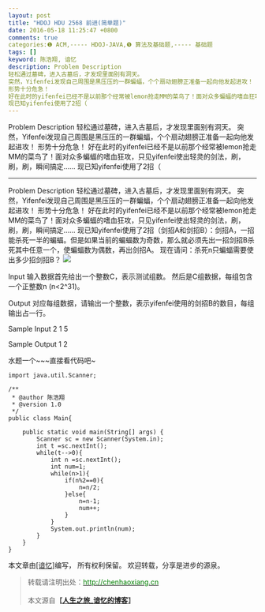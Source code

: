 ```yaml
---
layout: post
title: "HDOJ HDU 2568 前进(简单题)"
date: 2016-05-18 11:25:47 +0800
comments: true
categories:❶ ACM,----- HDOJ-JAVA,❺ 算法及基础题,----- 基础题
tags: []
keyword: 陈浩翔, 谙忆
description: Problem Description 
轻松通过墓碑，进入古墓后，才发现里面别有洞天。 
突然，Yifenfei发现自己周围是黑压压的一群蝙蝠，个个扇动翅膀正准备一起向他发起进攻！ 
形势十分危急！ 
好在此时的yifenfei已经不是以前那个经常被lemon抢走MM的菜鸟了！面对众多蝙蝠的嗜血狂攻，只见yifenfei使出轻灵的剑法，刷，刷，刷，瞬间搞定…… 
现已知yifenfei使用了2招（ 
---
```



Problem Description 
轻松通过墓碑，进入古墓后，才发现里面别有洞天。 
突然，Yifenfei发现自己周围是黑压压的一群蝙蝠，个个扇动翅膀正准备一起向他发起进攻！ 
形势十分危急！ 
好在此时的yifenfei已经不是以前那个经常被lemon抢走MM的菜鸟了！面对众多蝙蝠的嗜血狂攻，只见yifenfei使出轻灵的剑法，刷，刷，刷，瞬间搞定…… 
现已知yifenfei使用了2招（
<!-- more -->
----------

Problem Description
轻松通过墓碑，进入古墓后，才发现里面别有洞天。
突然，Yifenfei发现自己周围是黑压压的一群蝙蝠，个个扇动翅膀正准备一起向他发起进攻！
形势十分危急！
好在此时的yifenfei已经不是以前那个经常被lemon抢走MM的菜鸟了！面对众多蝙蝠的嗜血狂攻，只见yifenfei使出轻灵的剑法，刷，刷，刷，瞬间搞定……
现已知yifenfei使用了2招（剑招A和剑招B）：剑招A，一招能杀死一半的蝙蝠。但是如果当前的蝙蝠数为奇数，那么就必须先出一招剑招B杀死其中任意一个，使蝙蝠数为偶数，再出剑招A。
现在请问：杀死n只蝙蝠需要使出多少招剑招B？
 ![](http://img.blog.csdn.net/20160518232447772)
 

Input
输入数据首先给出一个整数C，表示测试组数。
然后是C组数据，每组包含一个正整数n (n<2^31)。


 

Output
对应每组数据，请输出一个整数，表示yifenfei使用的剑招B的数目，每组输出占一行。
 

Sample Input
2
1
5
 

Sample Output
1
2


水题一个~~~直接看代码吧~

```
import java.util.Scanner;

/**
 * @author 陈浩翔
 * @version 1.0
 */
public class Main{

	public static void main(String[] args) {
		Scanner sc = new Scanner(System.in);
		int t =sc.nextInt();
		while(t-->0){
			int n =sc.nextInt();
			int num=1;
			while(n>1){
				if(n%2==0){
					n=n/2;
				}else{
					n=n-1;
					num++;
				}
			}
			System.out.println(num);
		}
	}
}

```

本文章由<a href="http://chenhaoxiang.cn/">[谙忆]</a>编写， 所有权利保留。 
欢迎转载，分享是进步的源泉。
<blockquote cite='陈浩翔'>
<p background-color='#D3D3D3'>转载请注明出处：<a href='http://chenhaoxiang.cn'><font color="green">http://chenhaoxiang.cn</font></a><br><br>
本文源自<strong>【<a href='http://chenhaoxiang.cn' target='_blank'>人生之旅_谙忆的博客</a>】</strong></p>
</blockquote>
